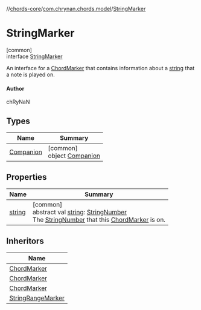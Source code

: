 //[chords-core](../../../index.md)/[com.chrynan.chords.model](../index.md)/[StringMarker](index.md)

# StringMarker

[common]\
interface [StringMarker](index.md)

An interface for a [ChordMarker](../-chord-marker/index.md) that contains information about a [string](string.md) that a note is played on.

#### Author

chRyNaN

## Types

| Name | Summary |
|---|---|
| [Companion](-companion/index.md) | [common]<br>object [Companion](-companion/index.md) |

## Properties

| Name | Summary |
|---|---|
| [string](string.md) | [common]<br>abstract val [string](string.md): [StringNumber](../-string-number/index.md)<br>The [StringNumber](../-string-number/index.md) that this [ChordMarker](../-chord-marker/index.md) is on. |

## Inheritors

| Name |
|---|
| [ChordMarker](../-chord-marker/-note/index.md) |
| [ChordMarker](../-chord-marker/-open/index.md) |
| [ChordMarker](../-chord-marker/-muted/index.md) |
| [StringRangeMarker](../-string-range-marker/index.md) |
